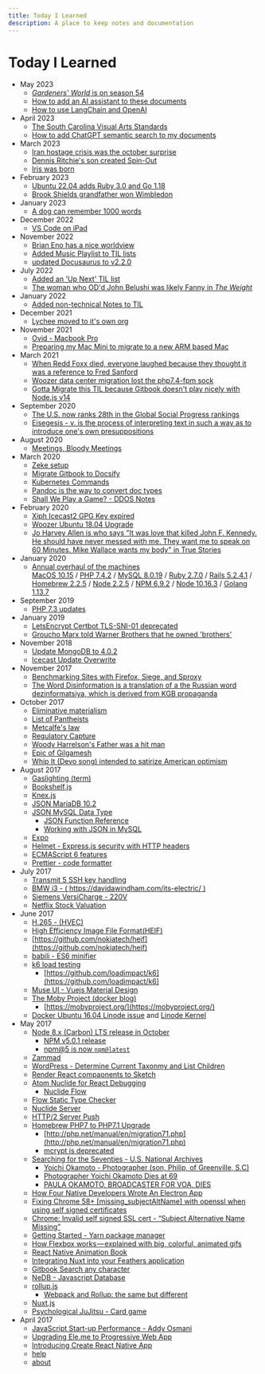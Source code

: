 ```yaml
---
title: Today I Learned
description: A place to keep notes and documentation
---
```

# Today I Learned
- May 2023
  - [_Gardeners' World_ is on season 54](/posts/gardeners-world)
  - [How to add an AI assistant to these documents](/ai)
  - [How to use LangChain and OpenAI](/posts/openai-langchain)
- April 2023
  - [The South Carolina Visual Arts Standards](/posts/sc-arts)
  - [How to add ChatGPT semantic search to my documents](/posts/machine-learning)
- March 2023
  - [Iran hostage crisis was the october surprise](/posts/october-surprise)
  - [Dennis Ritchie's son created Spin-Out](posts/dennis-ritchie-typographical-mystery)
  - [Iris was born](/notes/dogs#log)
- February 2023
  - [Ubuntu 22.04 adds Ruby 3.0 and Go 1.18](/docs/computers/woozie)
  - [Brook Shields grandfather won Wimbledon](posts/once-upon-time-hollywood)
- January 2023
  - [A dog can remember 1000 words](posts/dog-training)
- December 2022
  - [VS Code on iPad](/posts/vscode-ipad)
- November 2022
  - [Brian Eno has a nice worldview](/posts/brian-eno-art)
  - [Added Music Playlist to TIL lists](/lists/art/music#playlists)
  - [updated Docusaurus to v2.2.0](/help#log)
- July 2022
  - [Added an 'Up Next' TIL list](/lists/next)
  - [The woman who OD'd John Belushi was likely Fanny in *The Weight*](lists/trivia)
- January 2022 
  - [Added non-technical Notes to TIL](/notes)
- December 2021 
  - [Lychee moved to it's own org](/docs/host/Lychee)
- November 2021  
  - [Ovid - Macbook Pro](/docs/computers/ovid)
  - [Preparing my Mac Mini to migrate to a new ARM based Mac](/docs/computers/magic)
- March 2021  
  - [When Redd Foxx died, everyone laughed because they thought it was a reference to Fred Sanford](https://en.wikipedia.org/wiki/Redd_Foxx#Death)
  - [Woozer data center migration lost the php7.4-fpm sock](https://davidawindham.com/til/docs/projects/woozer/)
  - [Gotta Migrate this TIL because Gitbook doesn't play nicely with Node.js v14](https://davidawindham.com/til/help)
- September 2020  
  - [The U.S. now ranks 28th in the Global Social Progress rankings](https://www.socialprogress.org/index/global/results)
  - [Eisegesis - v. is the process of interpreting text in such a way as to introduce one's own presuppositions](https://en.wikipedia.org/wiki/Eisegesis)
- August 2020  
  - [Meetings, Bloody Meetings](https://en.wikipedia.org/wiki/Meetings,_Bloody_Meetings)
- March 2020  
  - [Zeke setup](https://davidawindham.com/til/docs/projects/zeke/)
  - [Migrate Gitbook to Docsify](https://davidawindham.com/til/help)
  - [Kubernetes Commands](https://davidawindham.com/til/docs/server/kubernetes)
  - [Pandoc is the way to convert doc types](https://github.com/jgm/pandoc)
  - [Shall We Play a Game? - DDOS Notes](https://davidawindham.com/til/docs/saas/akamai)
- February 2020  
  - [Xiph Icecast2 GPG Key expired](https://davidawindham.com/til/docs/host/icecast)
  - [Woozer Ubuntu 18.04 Upgrade](https://davidawindham.com/til/docs/saas/akamai)
  - [Jo Harvey Allen is who says "It was love that killed John F. Kennedy. He should have never messed with me. They want me to speak on 60 Minutes. Mike Wallace wants my body" in True Stories](https://davidawindham.com/true-stories-2/)
- January 2020  
  - [Annual overhaul of the machines](https://davidawindham.com/late-adopter/)  
  [MacOS 10.15](https://davidawindham.com/til/docs/localhost/custom) /
  [PHP 7.4.2](https://davidawindham.com/til/docs/lang/PHP) /
  [MySQL 8.0.19](https://davidawindham.com/til/docs/db/MySQL) /
  [Ruby 2.7.0](https://davidawindham.com/til/docs/lang/Ruby) /
  [Rails 5.2.4.1](https://davidawindham.com/til/docs/waf/rails) /
  [Homebrew 2.2.5](https://davidawindham.com/til/docs/localhost/brew) /
  [Node 2.2.5](https://davidawindham.com/til/docs/localhost/brew) /
  [NPM 6.9.2](https://davidawindham.com/til/docs/waf/npm) /
  [Node 10.16.3](https://davidawindham.com/til/docs/waf/nodejs) /
  [Golang 1.13.7](https://davidawindham.com/til/docs/lang/Golang)
- September 2019  
  - [PHP 7.3 updates](/docs/lang/PHP)
- January 2019
  - [LetsEncrypt Certbot TLS-SNI-01 deprecated](https://davidawindham.com/til/docs/server/letsencrypt)
  - [Groucho Marx told Warner Brothers that he owned 'brothers'](https://en.wikipedia.org/wiki/A_Night_in_Casablanca)
- November 2018
  - [Update MongoDB to 4.0.2](https://davidawindham.com/til/docs/db/mongodb)  
  - [Icecast Update Overwrite](https://davidawindham.com/til/docs/host/icecast)
- November 2017  
  - [Benchmarking Sites with Firefox, Siege, and Sproxy](https://davidawindham.com/til/docs/host/siege-sproxy)
  - [The Word Disinformation is a translation of a the Russian word dezinformatsiya, which is derived from KGB propaganda](https://en.wikipedia.org/wiki/Disinformation)
- October 2017  
  - [Eliminative materialism](https://en.wikipedia.org/wiki/Eliminative_materialism)
  - [List of Pantheists](https://en.wikipedia.org/wiki/List_of_pantheists)
  - [Metcalfe's law](https://en.wikipedia.org/wiki/Metcalfe%27s_law)
  - [Regulatory Capture](https://en.wikipedia.org/wiki/Regulatory_capture)  
  - [Woody Harrelson's Father was a hit man](https://en.wikipedia.org/wiki/Charles_Harrelson)
  - [Epic of Gilgamesh](https://en.wikipedia.org/wiki/Epic_of_Gilgamesh)
  - [Whip It (Devo song) intended to satirize American optimism](https://www.salon.com/2017/09/16/33-13-devo-excerpt/)
- August 2017  
  - [Gaslighting (term)](https://en.wikipedia.org/wiki/Gaslighting)
  - [Bookshelf.js](http://bookshelfjs.org/)
  - [Knex.js](http://knexjs.org/)
  - [JSON MariaDB 10.2](https://mariadb.com/resources/blog/json-mariadb-102)
  - [JSON MySQL Data Type](https://dev.mysql.com/doc/refman/5.7/en/json.html)
    - [JSON Function Reference](https://dev.mysql.com/doc/refman/5.7/en/json-function-reference.html)
    - [Working with JSON in MySQL](https://scotch.io/tutorials/working-with-json-in-mysql)
  - [Expo](https://expo.io/)
  - [Helmet - Express.js security with HTTP headers](https://helmetjs.github.io/)
  - [ECMAScript 6 features](https://github.com/lukehoban/es6features)  
  - [Prettier - code formatter](https://github.com/prettier/prettier)  
- July 2017  
  - [Transmit 5 SSH key handling](https://library.panic.com/transmit5/sftp-authentication/)
  - [BMW i3 - ( https://davidawindham.com/its-electric/ )](https://davidawindham.com/its-electric/)  
  - [Siemens VersiCharge - 220V](https://w3.usa.siemens.com/powerdistribution/us/en/product-portfolio/electricvehicle/versicharge/pages/ev-charging-station.aspx)
  - [Netflix Stock Valuation](https://seekingalpha.com/article/4089390-netflix-growth-justify-valuation)  
- June 2017  
  - [H.265 - (HVEC)](https://en.wikipedia.org/wiki/High_Efficiency_Video_Coding)
  - [High Efficiency Image File Format(HEIF)](https://nokiatech.github.io/heif/)
  - [https://github.com/nokiatech/heif](https://github.com/nokiatech/heif)
  - [babili - ES6 minifier](https://github.com/babel/babili)
  - [k6 load testing](http://www.muse-ui.org/#/index)
    - [https://github.com/loadimpact/k6](https://github.com/loadimpact/k6)
  - [Muse UI - Vuejs Material Design](http://www.muse-ui.org/#/index)
  - [The Moby Project (docker blog)](https://blog.docker.com/2017/04/introducing-the-moby-project/)
    - [https://mobyproject.org/](https://mobyproject.org/)
  - [Docker Ubuntu 16.04 Linode issue](/docs/server/docker) and [Linode Kernel](/docs/saas/akamai)  
- May 2017  
  - [Node 8.x (Carbon) LTS release in October](https://github.com/nodejs/node/blob/master/doc/changelogs/CHANGELOG_V8.md#8.0.0)
    - [NPM v5.0.1 release](/docs/waf/npm)
    - [npm@5 is now `npm@latest`](https://medium.com/npm-inc/npm-5-is-now-npm-latest-d674e9e3b0ec)
  - [Zammad](/docs/host/zammad)
  - [WordPress - Determine Current Taxonmy and List Children](/docs/host/wordpress)
  - [Render React compaonents to Sketch](https://github.com/airbnb/react-sketchapp)
  - [Atom Nuclide for React Debugging](https://nuclide.io/docs/features/debugger/)
    - [Nuclide Flow](https://nuclide.io/docs/languages/flow/)
  - [Flow Static Type Checker](https://flow.org/en/docs/)
  - [Nuclide Server](https://nuclide.io/docs/features/remote/#nuclide-server)
  - [HTTP/2 Server Push](https://en.wikipedia.org/wiki/HTTP/2_Server_Push)
  - [Homebrew PHP7 to PHP7.1 Upgrade](/docs/localhost/brew)
    - [http://php.net/manual/en/migration71.php](http://php.net/manual/en/migration71.php)
    - [mcrypt is deprecated](http://php.net/manual/en/migration71.deprecated.php)
  - [Searching for the Seventies - U.S. National Archives](https://www.google.com/culturalinstitute/beta/exhibit/AQfyFcoI)
    - [Yoichi Okamoto - Photographer (son, Philip, of Greenville, S.C)](https://www.google.com/culturalinstitute/beta/asset/yoichi-okamoto-washington-dc-may-1973/XgFH0-MGK4AKmw)
    - [Photographer Yoichi Okamoto Dies at 69](https://www.washingtonpost.com/archive/local/1985/04/25/photographer-yoichi-okamoto-dies-at-69/49e170df-c57b-420e-b6b9-6963f3fd66b4/?utm_term=.7d2f0d0b339a)
    - [PAULA OKAMOTO, BROADCASTER FOR VOA, DIES](https://www.washingtonpost.com/archive/local/1992/05/21/paula-okamoto-broadcaster-for-voa-dies/02b93dc7-ff3f-4df3-bbf8-3edbf68de527/?utm_term=.fc1a7d820c0f)
  - [How Four Native Developers Wrote An Electron App](https://githubengineering.com/how-four-native-developers-wrote-an-electron-app/)
  - [Fixing Chrome 58+ [missing_subjectAltName] with openssl when using self signed certificates](https://alexanderzeitler.com/articles/Fixing-Chrome-missing_subjectAltName-selfsigned-cert-openssl/)
  - [Chrome: Invalid self signed SSL cert - “Subject Alternative Name Missing”](http://stackoverflow.com/questions/43665243/chrome-invalid-self-signed-ssl-cert-subject-alternative-name-missing)
  - [Getting Started - Yarn package manager](https://yarnpkg.com/en/docs/getting-started)
  - [How Flexbox works — explained with big, colorful, animated gifs](https://medium.freecodecamp.com/an-animated-guide-to-flexbox-d280cf6afc35)
  - [React Native Animation Book](https://github.com/browniefed/react-native-animation-book)
  - [Integrating Nuxt into your Feathers application](https://blog.feathersjs.com/ssr-vuejs-app-with-feathers-and-nuxt-bb7dfd3e6397)
  - [Gitbook Search any character](https://github.com/lwdgit/gitbook-plugin-search-plus)
  - [NeDB - Javascript Database](https://github.com/louischatriot/nedb)
  - [rollup.js](https://rollupjs.org/)
    - [Webpack and Rollup: the same but different](https://medium.com/webpack/webpack-and-rollup-the-same-but-different-a41ad427058c)
  - [Nuxt.js](https://nuxtjs.org/)
  - [Psychological JuJitsu - Card game](http://www.icynic.com/~don/psych.html)
- April 2017  
  - [JavaScript Start-up Performance - Addy Osmani](https://medium.com/reloading/javascript-start-up-performance-69200f43b201)
  - [Upgrading Ele.me to Progressive Web App](https://medium.com/elemefe/upgrading-ele-me-to-progressive-web-app-2a446832e509)
  - [Introducing Create React Native App](https://github.com/react-community/create-react-native-app)
  - [help](help)
  - [about](about)